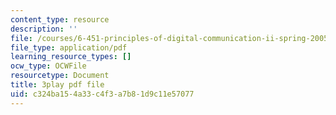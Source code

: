 ```yaml
---
content_type: resource
description: ''
file: /courses/6-451-principles-of-digital-communication-ii-spring-2005/c324ba154a33c4f3a7b81d9c11e57077_q4LsDylKZcI.pdf
file_type: application/pdf
learning_resource_types: []
ocw_type: OCWFile
resourcetype: Document
title: 3play pdf file
uid: c324ba15-4a33-c4f3-a7b8-1d9c11e57077
---
```

